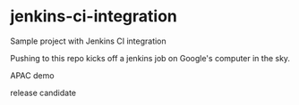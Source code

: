 # jenkins-ci-integration
Sample project with Jenkins CI integration

Pushing to this repo kicks off a jenkins job on Google's computer in the sky.

APAC demo

release candidate
